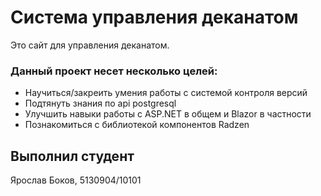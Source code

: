 # Система управления деканатом
Это сайт для управления деканатом. 

### Данный проект несет несколько целей:
* Научиться/закреить умения работы с системой контроля версий
* Подтянуть знания по api postgresql
* Улучшить навыки работы с ASP.NET в общем и Blazor в частности
* Познакомиться с библиотекой компонентов Radzen

## Выполнил студент
Ярослав Боков, 5130904/10101
